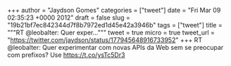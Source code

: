 
+++
author = "Jaydson Gomes"
categories = ["tweet"]
date = "Fri Mar 09 02:35:23 +0000 2012"
draft = false
slug = "19b21bf7ec842344d7f8b7972ed1d45e42a3946b"
tags = ["tweet"]
title = """RT @leobalter: Quer exper..."""
tweet = true
micro = true
tweet_url = "https://twitter.com/jaydson/status/177945648916733952"
+++
RT @leobalter: Quer experimentar com novas APIs da Web sem se preocupar com prefixos? Use https://t.co/ysTc5Dr3
